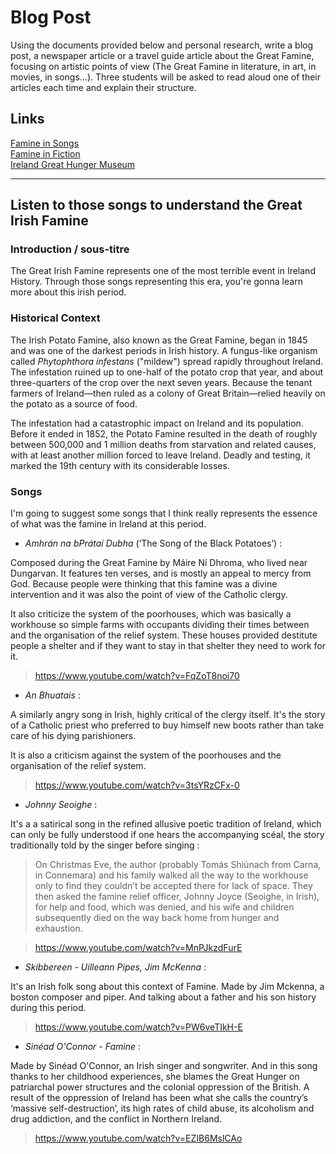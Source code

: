 # Blog Post 

Using the documents provided below and personal research, write a blog post, a newspaper article or a travel guide article about the Great Famine, focusing on artistic points of view (The Great Famine in literature, in art, in movies, in songs...). Three students will be asked to read aloud one of their articles each time and explain their structure.

## Links 

[Famine in Songs](https://journals.openedition.org/rfcb/277)
<br>
[Famine in Fiction](https://www.irishtimes.com/culture/books/grace-under-pressure-the-famine-in-fiction-1.3519996?mode=sample&auth-failed=1&pw-origin=https%3A%2F%2Fwww.irishtimes.com%2Fculture%2Fbooks%2Fgrace-under-pressure-the-famine-in-fiction-1.3519996)
<br>
[Ireland Great Hunger Museum](https://www.ighm.org/collection.html)

<hr>


## Listen to those songs to understand the Great Irish Famine


### Introduction / sous-titre

The Great Irish Famine represents one of the most terrible event in 
Ireland History. Through those songs representing this era, you're gonna learn more about this irish period. 

### Historical Context

The Irish Potato Famine, also known as the Great Famine, began in 1845 and was one of the darkest periods in Irish history.  A fungus-like organism called *Phytophthora infestans* ("mildew") spread rapidly throughout Ireland. The infestation ruined up to one-half of the potato crop that year, and about three-quarters of the crop over the next seven years. Because the tenant farmers of Ireland—then ruled as a colony of Great Britain—relied heavily on the potato as a source of food.

The infestation had a catastrophic impact on Ireland and its population. Before it ended in 1852, the Potato Famine resulted in the death of roughly between 500,000 and 1 million deaths from starvation and related causes, with at least another million forced to leave Ireland. Deadly and testing, it marked the 19th century with its considerable losses.


### Songs 

I'm going to suggest some songs that I think really represents the essence of what was the famine in Ireland at this period.

* *Amhrán na bPrátaí Dubha* (‘The Song of the Black Potatoes’) :

Composed during the Great Famine by Máire Ní Dhroma, who lived near Dungarvan. It features ten verses, and is mostly an appeal to mercy from 
God. Because people were thinking that this famine was a divine 
intervention and it was also the point of view of the Catholic clergy.

It also criticize the system of the poorhouses, which was basically a workhouse so simple farms with occupants dividing their times between and the organisation of the relief system. These houses provided destitute people a shelter and if they want to stay in that shelter they need to work for it.

> https://www.youtube.com/watch?v=FqZoT8noi70

* *An Bhuatais* : 

A similarly angry song in Irish, highly critical of the clergy itself. It's the story of a Catholic priest who preferred to buy himself new boots rather than take care of his dying parishioners. 

It is also a criticism against the system of the poorhouses and the organisation of the relief system.

> https://www.youtube.com/watch?v=3tsYRzCFx-0

* *Johnny Seoighe* : 

It's a a satirical song in the refined allusive poetic tradition of Ireland, which can only be fully understood if one hears the accompanying scéal, the story traditionally told by the singer before singing : 

> On Christmas Eve, the author (probably Tomás Shiúnach from Carna, in Connemara) and his family walked all the way to the workhouse only to find they couldn’t be accepted there for lack of space. They then asked the famine relief officer, Johnny Joyce (Seoighe, in Irish), for help and food, which was denied, and his wife and children subsequently died on the way back home from hunger and exhaustion.

> https://www.youtube.com/watch?v=MnPJkzdFurE
  

* *Skibbereen - Uilleann Pipes, Jim McKenna* : 

It's an Irish folk song about this context of Famine. Made by Jim Mckenna, a boston composer and piper. And talking about a father and his son history during this period.

>https://www.youtube.com/watch?v=PW6veTIkH-E

* *Sinéad O'Connor - Famine* :

Made by Sinéad O'Connor, an Irish singer and songwriter. And in this song thanks to  her childhood experiences, she blames the Great Hunger on patriarchal power structures and the colonial oppression of the British. A result of the oppression of Ireland has been what she calls the country’s ‘massive self-destruction’, its high rates of child abuse, its alcoholism and drug addiction, and the conflict in Northern Ireland.

>https://www.youtube.com/watch?v=EZIB6MslCAo


